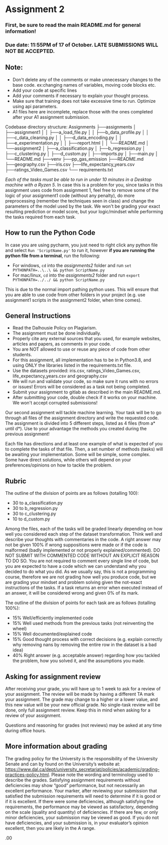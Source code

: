 # Assignment 2

### First, be sure to read the main README.md for general information!

### Due date: 11:55PM of 17 of October. LATE SUBMISSIONS WILL NOT BE ACCEPTED.

## Note:

- Don't delete any of the comments or make unnecessary changes to the base code.
  ex:changing names of variables, moving code blocks etc.
- Add your code at specific lines
- Add your comments if necessary to explain your thought process.
- Make sure that training does not take excessive time to run. Optimize using api parameters.
- A1 files here are incomplete, replace those with the ones completed after your A1 assignment submission.

Codebase directory structure:
Assignments
├──assignments
│ ├──assignment1
│ │ ├──a_load_file.py
│ │ ├──b_data_profile.py
│ │ ├──c_data_cleaning.py
│ │ ├──d_data_encoding.py
│ │ ├──e_experimentation.py
│ │ ├──report.html
│ │ └──README.md
│ └──assignment2
│ ├──a_classification.py
│ ├──b_regression.py
│ ├──c_clustering.py
│ ├──d_custom.py
│ ├──imports.py
│ ├──main.py
│ └──README.md
├──venv
├──pp_gas_emission
├──README.md
├──geography.csv
├──iris.csv
├──life_expectancy_years.csv
├──ratings_Video_Games.csv
└── requirements.txt

_Each of the tasks must be able to run in under 10 minutes in a Desktop machine with a Ryzen 5_.
In case this is a problem for you, since tasks in this assignment uses code from assignment 1, feel free to remove some of the logic of your assignment1 code (without any penalty), do more preprocessing (remember the techniques seen in class) and change the parameters of the model used by the task. We won't be grading your exact resulting prediction or model score, but your logic/mindset while performing the tasks required from each task.

## How to run the Python Code

In case you are using pycharm, you just need to right click any python file and select `Run 'ScriptName.py'` to run it, however **if you are running the python file from a terminal**, run the following:

- For windows, `cd` into the _assignments2_ folder and run `set PYTHONPATH=..\..\ && python ScriptName.py`
- For mac/linux, `cd` into the _assignments2_ folder and run `export PYTHONPATH=../../ && python ScriptName.py`

This is due to the normal import pathing python uses. This will ensure that you are able to use code from other folders in your project (e.g. use assignment1 scripts in the assignment2 folder, when time comes).

## General Instructions

- Read the Dalhousie Policy on Plagiarism.
- The assignment must be done individually.
- Properly cite any external sources that you used, for example websites, articles and papers, as comments in your code.
- You are NOT allowed to use or reuse any piece of code from other students.
- For this assignment, all implementation has to be in Python3.8, and using ONLY the libraries listed in the requirements.txt file.
- Use the datasets provided: iris.csv, ratings_Video_Games.csv, life_expectancy_years.csv and geography.csv
- We will run and validate your code, so make sure it runs with no errors or issues! Errors will be considered as a task not being completed.
- Submit your assignment to gitlab as described in the main README.md.
- After submitting your code, double check if it works on your machine. We won't accept corrupted submissions!

Our second assignment will tackle machine learning.
Your task will be to go through all files of the assignment directory and write the requested code. The assignment is divided into 5 different steps, listed as 4 files (from a*<file> until d*<file>). Use to your advantage the methods you created during the previous assignment!

Each file has directions and at least one example of what is expected of you to complete the tasks of that file. Then, a set number of methods (tasks) will be awaiting your implementation. Some will be simple, some complex. Some have direct solutions, while others will depend on your preferences/opinions on how to tackle the problem.

## Rubric

The outline of the division of points are as follows (totalling 100):

- 30 to a_classification.py
- 30 to b_regression.py
- 30 to c_clustering.py
- 10 to d_custom.py

Among the files, each of the tasks will be graded linearly depending on how well you considered each step of the dataset transformation. Think well and describe your thoughts with commentaries in the code. A right answer may not be given 100% if wrong suppositions were made or if the code is malformed (badly implemented or not properly explained/commented). DO NOT SUBMIT WITH COMMENTED CODE WITHOUT AN EXPLICIT REASON TO DO SO. You are not required to comment every single line of code, but you are expected to have a code which we can understand why you decided to do what you did. As we usually say, this is not a programming course, therefore we are not grading how well you produce code, but we are grading your mindset and problem solving given the not-exact instructions of the tasks. If a task returns an error when executed instead of an answer, it will be considered wrong and given 0% of its mark.

The outline of the division of points for each task are as follows (totalling 100%):

- 15% Well/efficiently implemented code
- 15% Well used methods from the previous tasks (not reinventing the wheel)
- 15% Well documented/explained code
- 15% Good thought process with correct decisions (e.g. explain correctly why removing nans by removing the entire row in the dataset is a bad idea)
- 40% Right answer (e.g. acceptable answer) regarding how you tackled the problem, how you solved it, and the assumptions you made.

## Asking for assignment review

After receiving your grade, you will have up to 1 week to ask for a review of your assignment. The review will be made by having a different TA mark your assignment. The grade may change to a higher or a lower value, and this new value will be your new official grade. No single-task review will be done, only full assignment review. Keep this in mind when asking for a review of your assignment.

Questions and reasoning for grades (not reviews) may be asked at any time during office hours.

## More information about grading

The grading policy for the University is the responsibility of the University Senate and can by found on the University’s website at: https://www.dal.ca/dept/university_secretariat/policies/academic/grading-practices-policy.html. Please note the wording and terminology used to describe the grades. Satisfying assignment requirements without deficiencies may show “good” performance, but not necessarily an excellent performance. Your marker, after reviewing your submission that satisfied the submission requirements will need to determine if it is good or if it is excellent. If there were some deficiencies, although satisfying the requirements, the performance may be viewed as satisfactory, depending on the scale (quality and quantity) of deficiencies. If there are few, or only minor deficiencies, your submission may be viewed as good. If you do not have deficiencies, and your submission is, in your evaluator’s opinion excellent, then you are likely in the A range.

.00